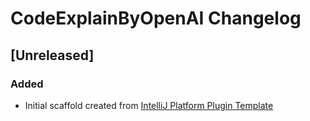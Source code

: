 <!-- Keep a Changelog guide -> https://keepachangelog.com -->

# CodeExplainByOpenAI Changelog

## [Unreleased]
### Added
- Initial scaffold created from [IntelliJ Platform Plugin Template](https://github.com/JetBrains/intellij-platform-plugin-template)
